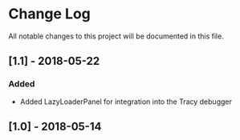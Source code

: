 # Change Log
All notable changes to this project will be documented in this file.

## [1.1] - 2018-05-22

### Added
- Added LazyLoaderPanel for integration into the Tracy debugger

## [1.0] - 2018-05-14

